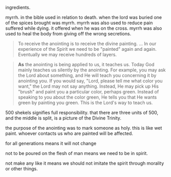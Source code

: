 ingredients.

myrrh. in the bible used in relation to death.
when the lord was buried one of the spices
brought was myrrh. myrrh was also used to reduce
pain suffered while dying. it offered when
he was on the cross. myrrh was also used to
heal the body from giving off the wrong secretions.

> To receive the anointing is to receive the divine painting.  ... In our experience of the Spirit we need to be "painted" again and again. Eventually we may receive hundreds of layers.

> **As** the anointing is being applied to us, it teaches us. Today God mainly teaches us silently by the anointing. For example, you may ask the Lord about something, and He will teach you concerning it by anointing you. If you would say, "Lord, please tell me what color you want," the Lord may not say anything. Instead, He may pick up His "brush" and paint you a particular color, perhaps green. Instead of speaking to you about the color green, He tells you that He wants green by painting you green. This is the Lord's way to teach us.

500 shekels signifies full responsibility. that there are three units of 500, and the middle is split, is a picture of the Divine Trinity.

the purpose of the anointing was to mark someone as holy. this is like wet paint. whoever contacts us who are painted will be affected.

for all generations means it will not change

not to be poured on the flesh of man means we need to be in spirit.

not make any like it means we should not imitate the spirit through morality or other things.
